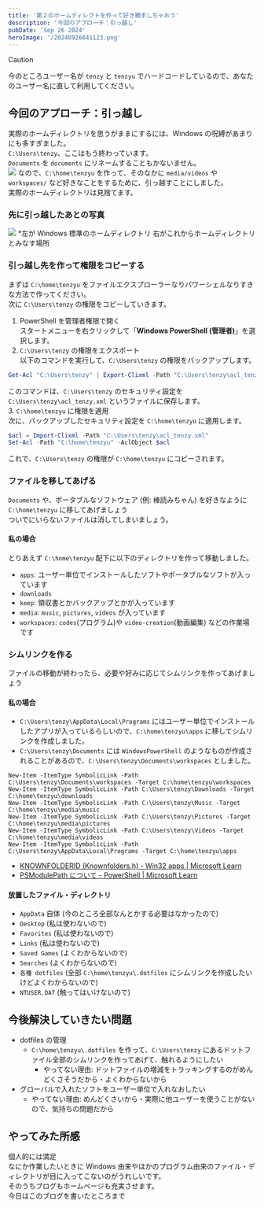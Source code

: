 ```yaml
---
title: '第２のホームディレクトを作って好き勝手しちゃおう'
description: '今回のアプローチ：引っ越し'
pubDate: 'Sep 26 2024'
heroImage: '/20240926041123.png'
---
```


> [!CAUTION]  
> 今のところユーザー名が `tenzy` と `tenzyu` でハードコードしているので、あなたのユーザー名に直して利用してください。

## 今回のアプローチ：引っ越し
実際のホームディレクトリを思うがままにするには、Windows の呪縛があまりにも多すぎました。  
`C:\Users\tenzy`、ここはもう終わっています。  
`Documents` を `documents` にリネームすることもかないません。  
![](/20240926020517.png)
なので、`C:\home\tenzyu` を作って、そのなかに `media/videos` や `workspaces/` など好きなことをするために、引っ越すことにしました。  
実際のホームディレクトリは見捨てます。

### 先に引っ越したあとの写真
![](/20240926041123.png)
\*左が Windows 標準のホームディレクトリ 右がこれからホームディレクトリとみなす場所

### 引っ越し先を作って権限をコピーする
まずは `C:\home\tenzyu` をファイルエクスプローラーなりパワーシェルなりすきな方法で作ってください。  
次に `C:\Users\tenzy` の権限をコピーしていきます。

1. PowerShell を管理者権限で開く  
スタートメニューを右クリックして「**Windows PowerShell (管理者)**」を選択します。  
2. `C:\Users\tenzy` の権限をエクスポート  
以下のコマンドを実行して、`C:\Users\tenzy` の権限をバックアップします。  
```powershell
Get-Acl "C:\Users\tenzy" | Export-Clixml -Path "C:\Users\tenzy\acl_tenzy.xml"
```
このコマンドは、`C:\Users\tenzy` のセキュリティ設定を `C:\Users\tenzy\acl_tenzy.xml` というファイルに保存します。  
3. `C:\home\tenzyu` に権限を適用  
次に、バックアップしたセキュリティ設定を `C:\home\tenzyu` に適用します。  
```powershell
$acl = Import-Clixml -Path "C:\Users\tenzy\acl_tenzy.xml"
Set-Acl -Path "C:\home\tenzyu" -AclObject $acl
```
これで、`C:\Users\tenzy` の権限が `C:\home\tenzyu` にコピーされます。  

### ファイルを移してあげる
`Documents` や、ポータブルなソフトウェア (例: 棒読みちゃん) を好きなように `C:\home\tenzyu` に移してあげましょう  
ついでにいらないファイルは消してしまいましょう。

#### 私の場合
とりあえず `C:\home\tenzyu` 配下に以下のディレクトリを作って移動しました。
- `apps`: ユーザー単位でインストールしたソフトやポータブルなソフトが入っています
- `downloads`
- `keep`: 領収書とかバックアップとかが入っています
- `media`: `music`, `pictures`, `videos` が入っています
- `workspaces`: `codes`(プログラム)や `video-creation`(動画編集) などの作業場です

### シムリンクを作る
ファイルの移動が終わったら、必要や好みに応じてシムリンクを作ってあげましょう  

#### 私の場合
- `C:\Users\tenzy\AppData\Local\Programs` にはユーザー単位でインストールしたアプリが入っているらしいので、`C:\home\tenzyu\apps` に移してシムリンクを作成しました。
- `C:\Users\tenzy\Documents` には `WindowsPowerShell` のようなものが作成されることがあるので、`C:\Users\tenzy\Documents\workspaces` としました。
```
New-Item -ItemType SymbolicLink -Path C:\Users\tenzy\Documents\workspaces -Target C:\home\tenzyu\workspaces
New-Item -ItemType SymbolicLink -Path C:\Users\tenzy\Downloads -Target C:\home\tenzyu\downloads
New-Item -ItemType SymbolicLink -Path C:\Users\tenzy\Music -Target C:\home\tenzyu\media\music
New-Item -ItemType SymbolicLink -Path C:\Users\tenzy\Pictures -Target C:\home\tenzyu\media\pictures
New-Item -ItemType SymbolicLink -Path C:\Users\tenzy\Videos -Target C:\home\tenzyu\media\videos
New-Item -ItemType SymbolicLink -Path C:\Users\tenzy\AppData\Local\Programs -Target C:\home\tenzyu\apps
```
- [KNOWNFOLDERID (Knownfolders.h) - Win32 apps | Microsoft Learn](https://learn.microsoft.com/en-us/windows/win32/shell/knownfolderid#FOLDERID_UserProgramFiles)
- [PSModulePath について - PowerShell | Microsoft Learn](https://learn.microsoft.com/ja-jp/powershell/module/microsoft.powershell.core/about/about_psmodulepath?view=powershell-7.4#long-description)

#### 放置したファイル・ディレクトリ
- `AppData` 自体 (今のところ全部なんとかする必要はなかったので)
- `Desktop` (私は使わないので)
- `Favorites` (私は使わないので)
- `Links` (私は使わないので)
- `Saved Games` (よくわからないので)
- `Searches` (よくわからないので)
- `各種 dotfiles` (全部 `C:\home\tenzyu\.dotfiles` にシムリンクを作成したいけどよくわからないので)
- `NTUSER.DAT` (触ってはいけないので)

## 今後解決していきたい問題
- dotfiles の管理
	- `C:\home\tenzyu\.dotfiles` を作って、`C:\Users\tenzy` にあるドットファイル全部のシムリンクを作ってあげて、触れるようにしたい
		- やってない理由: ドットファイルの増減をトラッキングするのがめんどくさそうだから・よくわからないから
- グローバルで入れたソフトをユーザー単位で入れなおしたい
	- やってない理由: めんどくさいから・実際に他ユーザーを使うことがないので、気持ちの問題だから

## やってみた所感
個人的には満足  
なにか作業したいときに Windows 由来やほかのプログラム由来のファイル・ディレクトリが目に入ってこないのがうれしいです。  
そのうちブログもホームページも充実させます。  
今日はこのブログを書いたところまで